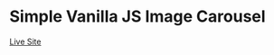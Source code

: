 # Simple Vanilla JS Image Carousel

[Live Site](https://apcurran.github.io/carousel-simple-vanilla-js/)